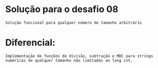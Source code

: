 # Solução para o desafio 08 

	Solução funcional para qualquer número de tamanho arbitrário

# Diferencial:
	
	Implementação de funções de divisão, subtração e MDC para strings numéricas de qualquer tamanho não limitadas ao long int.

